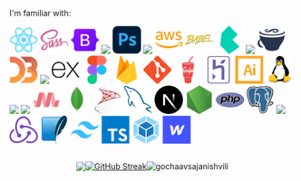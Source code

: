 I'm familiar with:
<p>
    <img src="https://github.com/devicons/devicon/blob/master/icons/react/react-original.svg" width="50">
    <img src="https://github.com/devicons/devicon/blob/master/icons/sass/sass-original.svg" width="50">
    <img src="https://github.com/devicons/devicon/blob/master/icons/bootstrap/bootstrap-original.svg" width="50">
    <img src="https://cdn.worldvectorlogo.com/logos/wordpress-icon-1.svg" width="50">
    <img src="https://github.com/devicons/devicon/blob/master/icons/photoshop/photoshop-original.svg" width="50">
    <img src="https://cdn.worldvectorlogo.com/logos/arduino-1.svg" width="50">
    <img src="https://github.com/devicons/devicon/blob/master/icons/amazonwebservices/amazonwebservices-plain-wordmark.svg" width="50">
    <img src="https://github.com/devicons/devicon/blob/master/icons/babel/babel-original.svg" width="50">
    <img src="https://github.com/devicons/devicon/blob/master/icons/bulma/bulma-plain.svg" width="50">
    <img src="https://www.chartjs.org/media/logo-title.svg" width="50">
    <img src="https://github.com/devicons/devicon/blob/master/icons/coffeescript/coffeescript-original.svg" width="50">
    <img src="https://github.com/devicons/devicon/blob/master/icons/d3js/d3js-original.svg" width="50">
    <img src="https://cdn.worldvectorlogo.com/logos/electron-1.svg" width="50">
    <img src="https://github.com/devicons/devicon/blob/master/icons/express/express-original.svg" width="50">
    <img src="https://github.com/devicons/devicon/blob/master/icons/figma/figma-original.svg" width="50">
    <img src="https://github.com/devicons/devicon/blob/master/icons/firebase/firebase-original.svg" width="50">
    <img src="https://github.com/devicons/devicon/blob/master/icons/git/git-plain.svg" width="50">
    <img src="https://github.com/devicons/devicon/blob/master/icons/gulp/gulp-plain.svg" width="50">
    <img src="https://github.com/devicons/devicon/blob/master/icons/heroku/heroku-original.svg" width="50">
    <img src="https://github.com/devicons/devicon/blob/master/icons/illustrator/illustrator-line.svg" width="50">
    <img src="https://github.com/devicons/devicon/blob/master/icons/linux/linux-original.svg" width="50">
    <img src="https://cdn.worldvectorlogo.com/logos/mariadb-filled-.svg" width="50">
    <img src="https://cdn.worldvectorlogo.com/logos/preact.svg" width="50">
    <img src="https://github.com/devicons/devicon/blob/master/icons/materializecss/materializecss-original.svg" width="50">
    <img src="https://github.com/devicons/devicon/blob/master/icons/mongodb/mongodb-original.svg" width="50">
    <img src="https://github.com/devicons/devicon/blob/master/icons/microsoftsqlserver/microsoftsqlserver-original.svg" width="50">
    <img src="https://github.com/devicons/devicon/blob/master/icons/mysql/mysql-original.svg" width="50">
    <img src="https://github.com/devicons/devicon/blob/master/icons/nextjs/nextjs-original.svg" width="50">
    <img src="https://github.com/devicons/devicon/blob/master/icons/nodejs/nodejs-original.svg" width="50">
    <img src="https://github.com/devicons/devicon/blob/master/icons/php/php-original.svg" width="50">
    <img src="https://github.com/devicons/devicon/blob/master/icons/postgresql/postgresql-original.svg" width="50">
    <img src="https://cdn.worldvectorlogo.com/logos/pug.svg" width="50">
    <img src="https://github.com/devicons/devicon/blob/master/icons/redux/redux-original.svg" width="50">
    <img src="https://github.com/devicons/devicon/blob/master/icons/sqlite/sqlite-original.svg" width="50">
    <img src="https://github.com/devicons/devicon/blob/master/icons/tailwindcss/tailwindcss-original.svg" width="50">
    <img src="https://github.com/devicons/devicon/blob/master/icons/typescript/typescript-original.svg" width="50">
    <img src="https://github.com/devicons/devicon/blob/master/icons/webpack/webpack-original.svg" width="50">
    <img src="https://github.com/devicons/devicon/blob/master/icons/webflow/webflow-original.svg" width="50">
</p>

<div style="display: flex;justify-content: center;align-items: center;">
    <img src="https://github-readme-stats.vercel.app/api/top-langs/?username=gochaavsajanishvili&layout=compact&langs_count=10&theme=onedark"></img>
    <a href="https://git.io/streak-stats"><img src="https://github-readme-streak-stats.herokuapp.com?user=gochaavsajanishvili&theme=onedark&card_width=300&card_height=190" alt="GitHub Streak" /></a>
<div>

<!-- <p><img align="center" src="https://github-readme-streak-stats.herokuapp.com/?user=gochaavsajanishvili&" alt="gochaavsajanishvili" /></p> -->


<!--
**gochaavsajanishvili/gochaavsajanishvili** is a ✨ _special_ ✨ repository because its `README.md` (this file) appears on your GitHub profile.

Here are some ideas to get you started:

- 🔭 I’m currently working on ...
- 🌱 I’m currently learning ...
- 👯 I’m looking to collaborate on ...
- 🤔 I’m looking for help with ...
- 💬 Ask me about ...
- 📫 How to reach me: ...
- 😄 Pronouns: ...
- ⚡ Fun fact: ...
-->

<p align="left"> <img src="https://komarev.com/ghpvc/?username=gochaavsajanishvili&label=Profile%20views&color=0e75b6&style=flat" alt="gochaavsajanishvili" /> </p>
